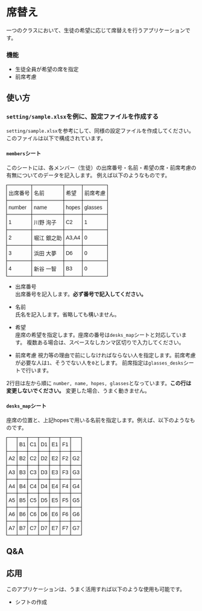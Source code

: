 # 席替え

一つのクラスにおいて、生徒の希望に応じて席替えを行うアプリケーションです。

### 機能

- 生徒全員が希望の席を指定
- 前席考慮

## 使い方

### `setting/sample.xlsx`を例に、設定ファイルを作成する

`setting/sample.xlsx`を参考にして、同様の設定ファイルを作成してください。
このファイルは以下で構成されています。

#### `members`シート
このシートには、各メンバー（生徒）の出席番号・名前・希望の席・前席考慮の有無についてのデータを記入します。
例えば以下のようなものです。

<style type="text/css">
.tg  {border-collapse:collapse;border-spacing:0;}
.tg td{border-color:black;border-style:solid;border-width:1px;font-family:Arial, sans-serif;font-size:14px;
  overflow:hidden;padding:10px 5px;word-break:normal;}
.tg th{border-color:black;border-style:solid;border-width:1px;font-family:Arial, sans-serif;font-size:14px;
  font-weight:normal;overflow:hidden;padding:10px 5px;word-break:normal;}
.tg .tg-cly1{text-align:left;vertical-align:middle}
</style>
<table class="tg">
<thead>
  <tr>
    <th class="tg-cly1">出席番号</th>
    <th class="tg-cly1">名前</th>
    <th class="tg-cly1">希望</th>
    <th class="tg-cly1">前席考慮</th>
  </tr>
</thead>
<tbody>
  <tr>
    <td class="tg-cly1">number</td>
    <td class="tg-cly1">name</td>
    <td class="tg-cly1">hopes</td>
    <td class="tg-cly1">glasses</td>
  </tr>
  <tr>
    <td class="tg-cly1">1</td>
    <td class="tg-cly1">川野 洵子</td>
    <td class="tg-cly1">C2</td>
    <td class="tg-cly1">1</td>
  </tr>
  <tr>
    <td class="tg-cly1">2</td>
    <td class="tg-cly1">堀江 銀之助</td>
    <td class="tg-cly1">A3,A4</td>
    <td class="tg-cly1">0</td>
  </tr>
  <tr>
    <td class="tg-cly1">3</td>
    <td class="tg-cly1">浜田 大夢</td>
    <td class="tg-cly1">D6</td>
    <td class="tg-cly1">0</td>
  </tr>
  <tr>
    <td class="tg-cly1">4</td>
    <td class="tg-cly1">新谷 一智</td>
    <td class="tg-cly1">B3</td>
    <td class="tg-cly1">0</td>
  </tr>
</tbody>
</table>

- 出席番号  
出席番号を記入します。**必ず番号で記入してください。**

- 名前  
氏名を記入します。省略しても構いません。

- 希望  
座席の希望を指定します。座席の番号は`desks_map`シートと対応しています。
複数ある場合は、スペースなしカンマ区切りで入力してください。

- 前席考慮
視力等の理由で前にしなければならない人を指定します。前席考慮が必要な人は`1`、そうでない人を`0`とします。
前席指定は`glasses_desks`シートで行います。

2行目は左から順に `number, name, hopes, glasses`となっています。**この行は変更しないでください。**
変更した場合、うまく動きません。

#### `desks_map`シート
座席の位置と、上記hopesで用いる名前を指定します。例えば、以下のようなものです。

<style type="text/css">
.tg  {border-collapse:collapse;border-spacing:0;}
.tg td{border-color:black;border-style:solid;border-width:1px;font-family:Arial, sans-serif;font-size:14px;
  overflow:hidden;padding:10px 5px;word-break:normal;}
.tg th{border-color:black;border-style:solid;border-width:1px;font-family:Arial, sans-serif;font-size:14px;
  font-weight:normal;overflow:hidden;padding:10px 5px;word-break:normal;}
.tg .tg-cly1{text-align:left;vertical-align:middle}
</style>
<table class="tg">
<thead>
  <tr>
    <th class="tg-cly1"></th>
    <th class="tg-cly1">B1</th>
    <th class="tg-cly1">C1</th>
    <th class="tg-cly1">D1</th>
    <th class="tg-cly1">E1</th>
    <th class="tg-cly1">F1</th>
    <th class="tg-cly1"></th>
  </tr>
</thead>
<tbody>
  <tr>
    <td class="tg-cly1">A2</td>
    <td class="tg-cly1">B2</td>
    <td class="tg-cly1">C2</td>
    <td class="tg-cly1">D2</td>
    <td class="tg-cly1">E2</td>
    <td class="tg-cly1">F2</td>
    <td class="tg-cly1">G2</td>
  </tr>
  <tr>
    <td class="tg-cly1">A3</td>
    <td class="tg-cly1">B3</td>
    <td class="tg-cly1">C3</td>
    <td class="tg-cly1">D3</td>
    <td class="tg-cly1">E3</td>
    <td class="tg-cly1">F3</td>
    <td class="tg-cly1">G3</td>
  </tr>
  <tr>
    <td class="tg-cly1">A4</td>
    <td class="tg-cly1">B4</td>
    <td class="tg-cly1">C4</td>
    <td class="tg-cly1">D4</td>
    <td class="tg-cly1">E4</td>
    <td class="tg-cly1">F4</td>
    <td class="tg-cly1">G4</td>
  </tr>
  <tr>
    <td class="tg-cly1">A5</td>
    <td class="tg-cly1">B5</td>
    <td class="tg-cly1">C5</td>
    <td class="tg-cly1">D5</td>
    <td class="tg-cly1">E5</td>
    <td class="tg-cly1">F5</td>
    <td class="tg-cly1">G5</td>
  </tr>
  <tr>
    <td class="tg-cly1">A6</td>
    <td class="tg-cly1">B6</td>
    <td class="tg-cly1">C6</td>
    <td class="tg-cly1">D6</td>
    <td class="tg-cly1">E6</td>
    <td class="tg-cly1">F6</td>
    <td class="tg-cly1">G6</td>
  </tr>
  <tr>
    <td class="tg-cly1">A7</td>
    <td class="tg-cly1">B7</td>
    <td class="tg-cly1">C7</td>
    <td class="tg-cly1">D7</td>
    <td class="tg-cly1">E7</td>
    <td class="tg-cly1">F7</td>
    <td class="tg-cly1">G7</td>
  </tr>
</tbody>
</table>

## Q&A



## 応用
このアプリケーションは、うまく活用すれば以下のような使用も可能です。
- シフトの作成
